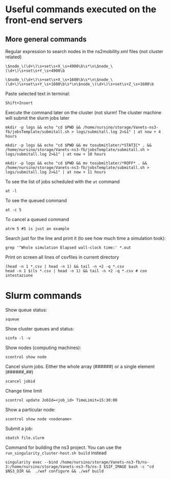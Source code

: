 # Useful commands executed on the front-end servers

## More general commands

Regular expression to search nodes in the ns2mobility.xml files (not cluster related)

```
\$node_\(\d+\)\s+set\s+X_\s+4900\b\s*\n\$node_\(\d+\)\s+set\s+Y_\s+4900\b

\$node_\(\d+\)\s+set\s+X_\s+1600\b\s*\n\$node_\(\d+\)\s+set\s+Y_\s+1600\b\s*\n\$node_\(\d+\)\s+set\s+Z_\s+1600\b
```

Paste selected text in terminal:

```
Shift+Insert
```

Execute the command later on the cluster (not slurm! The cluster machine will submit the slurm jobs later

```
mkdir -p logs && echo "cd $PWD && /home/nursino/storage/Vanets-ns3-fb/jobsTemplate/submitall.sh > logs/submitall.log 2>&1" | at now + 4 hours

mkdir -p logs && echo "cd $PWD && mv tosubmitlater/*STATIC* . && /home/nursino/storage/Vanets-ns3-fb/jobsTemplate/submitall.sh > logs/submitall.log 2>&1" | at now + 10 hours

mkdir -p logs && echo "cd $PWD && mv tosubmitlater/*ROFF* . && /home/nursino/storage/Vanets-ns3-fb/jobsTemplate/submitall.sh > logs/submitall.log 2>&1" | at now + 11 hours
```

To see the list of jobs scheduled with the `at` command

```
at -l
```

To see the queued command

```
at -c 5
```

To cancel a queued command

```
atrm 5 #5 is just an example
```

Search just for the line and print it (to see how much time a simulation took):

```
grep '^Whole simulation Elapsed wall-clock time:' *.out
```

Print on screen all lines of csvfiles in current directory

```
(head -n 1 *.csv | head -n 1) && tail -n +2 -q *.csv
head -n 1 $(ls *.csv | head -n 1) && tail -n +2 -q *.csv # con intestazione

```
# Slurm commands

Show queue status:

```
squeue
```

Show cluster queues and status:

```
sinfo -l -v
```

Show nodes (computing machines):

```
scontrol show node
```

Cancel slurm jobs. Either the whole array (######) or a single element (######_##)

```
scancel jobid
```

Change time limit

```
scontrol update JobId=<job_id> TimeLimit=15:30:00
```

Show a particular node:

```
scontrol show node <nodename>
```

Submit a job:

```
sbatch file.slurm
```

Command for building the ns3 project. You can use the `run_singularity_cluster-host.sh build` instead

```
singularity exec --bind /home/nursino/storage/Vanets-ns3-fb/ns-3:/home/nursino/storage/Vanets-ns3-fb/ns-3 $SIF_IMAGE bash -c "cd $NS3_DIR &&  ./waf configure && ./waf build
```
